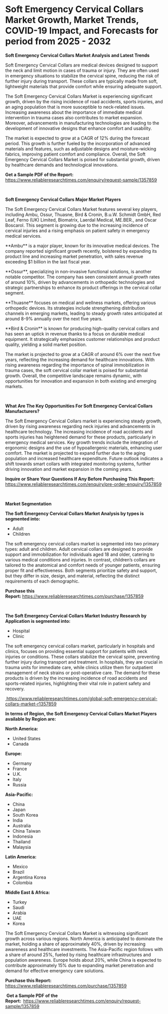 <p><h1>Soft Emergency Cervical Collars Market Growth, Market Trends, COVID-19 Impact, and Forecasts for period from 2025 - 2032</h1></p><p><strong>Soft Emergency Cervical Collars Market Analysis and Latest Trends</strong></p>
<p><p>Soft Emergency Cervical Collars are medical devices designed to support the neck and limit motion in cases of trauma or injury. They are often used in emergency situations to stabilize the cervical spine, reducing the risk of further injury during transport. These collars are typically made from soft, lightweight materials that provide comfort while ensuring adequate support.</p><p>The Soft Emergency Cervical Collars Market is experiencing significant growth, driven by the rising incidence of road accidents, sports injuries, and an aging population that is more susceptible to neck-related issues. Increasing awareness about the importance of immediate medical intervention in trauma cases also contributes to market expansion. Moreover, advancements in manufacturing technologies are leading to the development of innovative designs that enhance comfort and usability.</p><p>The market is expected to grow at a CAGR of 12% during the forecast period. This growth is further fueled by the incorporation of advanced materials and features, such as adjustable designs and moisture-wicking fabrics, improving patient comfort and compliance. Overall, the Soft Emergency Cervical Collars Market is poised for substantial growth, driven by healthcare demands and technological innovations.</p></p>
<p><strong>Get a Sample PDF of the Report:&nbsp;</strong> <a href="https://www.reliableresearchtimes.com/enquiry/request-sample/1357859?utm_campaign=3061&utm_medium=2&utm_source=Github&utm_content=ia&utm_term=14042025&utm_id=soft-emergency-cervical-collars">https://www.reliableresearchtimes.com/enquiry/request-sample/1357859</a></p>
<p>&nbsp;</p>
<p><strong>Soft Emergency Cervical Collars Major Market Players</strong></p>
<p><p>The Soft Emergency Cervical Collars Market features several key players, including Ambu, Ossur, Thuasne, Bird & Cronin, B.u.W. Schmidt GmbH, Red Leaf, Ferno (UK) Limited, Biomatrix, Laerdal Medical, ME.BER., and Oscar Boscarol. This segment is growing due to the increasing incidence of cervical injuries and a rising emphasis on patient safety in emergency medical services.</p><p>**Ambu** is a major player, known for its innovative medical devices. The company reported significant growth recently, bolstered by expanding its product line and increasing market penetration, with sales revenue exceeding $1 billion in the last fiscal year.</p><p>**Ossur**, specializing in non-invasive functional solutions, is another notable competitor. The company has seen consistent annual growth rates of around 10%, driven by advancements in orthopedic technologies and strategic partnerships to enhance its product offerings in the cervical collar segment. </p><p>**Thuasne** focuses on medical and wellness markets, offering various orthopedic devices. Its strategies include strengthening distribution channels in emerging markets, leading to steady growth rates anticipated at around 8-9% annually over the next five years.</p><p>**Bird & Cronin** is known for producing high-quality cervical collars and has seen an uptick in revenue thanks to a focus on durable medical equipment. It strategically emphasizes customer relationships and product quality, yielding a solid market position.</p><p>The market is projected to grow at a CAGR of around 6% over the next five years, reflecting the increasing demand for healthcare innovations. With rising awareness regarding the importance of spinal immobilization in trauma cases, the soft cervical collar market is poised for substantial growth. Overall, the competitive landscape remains dynamic, with opportunities for innovation and expansion in both existing and emerging markets.</p></p>
<p>&nbsp;</p>
<p><strong>What Are The Key Opportunities For Soft Emergency Cervical Collars Manufacturers?</strong></p>
<p><p>The Soft Emergency Cervical Collars market is experiencing steady growth, driven by rising awareness regarding neck injuries and advancements in healthcare technology. The increasing incidence of road accidents and sports injuries has heightened demand for these products, particularly in emergency medical services. Key growth trends include the integration of ergonomic designs and the use of hypoallergenic materials, enhancing user comfort. The market is projected to expand further due to the aging population and increased healthcare expenditure. Future outlook indicates a shift towards smart collars with integrated monitoring systems, further driving innovation and market expansion in the coming years.</p></p>
<p><strong>Inquire or Share Your Questions If Any Before Purchasing This Report:</strong> <a href="https://www.reliableresearchtimes.com/enquiry/pre-order-enquiry/1357859?utm_campaign=3061&utm_medium=2&utm_source=Github&utm_content=ia&utm_term=14042025&utm_id=soft-emergency-cervical-collars">https://www.reliableresearchtimes.com/enquiry/pre-order-enquiry/1357859</a></p>
<p>&nbsp;</p>
<p><strong>Market Segmentation</strong></p>
<p><strong>The Soft Emergency Cervical Collars Market Analysis by types is segmented into:</strong></p>
<p><ul><li>Adult</li><li>Children</li></ul></p>
<p><p>The soft emergency cervical collars market is segmented into two primary types: adult and children. Adult cervical collars are designed to provide support and immobilization for individuals aged 18 and older, catering to various medical conditions and injuries. In contrast, children’s collars are tailored to the anatomical and comfort needs of younger patients, ensuring proper fit and effectiveness. Both segments prioritize safety and support, but they differ in size, design, and material, reflecting the distinct requirements of each demographic.</p></p>
<p><strong>Purchase this Report:&nbsp;</strong><a href="https://www.reliableresearchtimes.com/purchase/1357859?utm_campaign=3061&utm_medium=2&utm_source=Github&utm_content=ia&utm_term=14042025&utm_id=soft-emergency-cervical-collars">https://www.reliableresearchtimes.com/purchase/1357859</a></p>
<p>&nbsp;</p>
<p><strong>The Soft Emergency Cervical Collars Market Industry Research by Application is segmented into:</strong></p>
<p><ul><li>Hospital</li><li>Clinic</li></ul></p>
<p><p>The soft emergency cervical collars market, particularly in hospitals and clinics, focuses on providing essential support for patients with neck injuries or conditions. These collars stabilize the cervical spine, preventing further injury during transport and treatment. In hospitals, they are crucial in trauma units for immediate care, while clinics utilize them for outpatient management of neck strains or post-operative care. The demand for these products is driven by the increasing incidence of road accidents and sports-related injuries, highlighting their vital role in patient safety and recovery.</p></p>
<p><a href="https://www.reliableresearchtimes.com/global-soft-emergency-cervical-collars-market-r1357859?utm_campaign=3061&utm_medium=2&utm_source=Github&utm_content=ia&utm_term=14042025&utm_id=soft-emergency-cervical-collars">&nbsp;https://www.reliableresearchtimes.com/global-soft-emergency-cervical-collars-market-r1357859</a></p>
<p><strong>In terms of Region, the Soft Emergency Cervical Collars Market Players available by Region are:</strong></p>
<p>
    <p> <strong> North America: </strong>
        <ul>
            <li>United States</li>
            <li>Canada</li>
        </ul>
        </p> 
    <p> <strong> Europe: </strong>
        <ul>
            <li>Germany</li>
            <li>France</li>
            <li>U.K.</li>
            <li>Italy</li>
            <li>Russia</li>
        </ul>
        </p> 
    <p> <strong> Asia-Pacific: </strong>
        <ul>
            <li>China</li>
            <li>Japan</li>
            <li>South Korea</li>
            <li>India</li>
            <li>Australia</li>
            <li>China Taiwan</li>
            <li>Indonesia</li>
            <li>Thailand</li>
            <li>Malaysia</li>
        </ul>
        </p> 
    <p> <strong> Latin America: </strong>
        <ul>
            <li>Mexico</li>
            <li>Brazil</li>
            <li>Argentina Korea</li>
            <li>Colombia</li>
        </ul>
        </p> 
    <p> <strong> Middle East & Africa: </strong>
        <ul>
            <li>Turkey</li>
            <li>Saudi</li>
            <li>Arabia</li>
            <li>UAE</li>
            <li>Korea</li>
        </ul>
    </p>
    </p>
<p><p>The Soft Emergency Cervical Collars Market is witnessing significant growth across various regions. North America is anticipated to dominate the market, holding a share of approximately 40%, driven by increasing awareness and healthcare investments. The Asia-Pacific region follows with a share of around 25%, fueled by rising healthcare infrastructures and population awareness. Europe holds about 20%, while China is expected to contribute approximately 15% due to expanding market penetration and demand for effective emergency care solutions.</p></p>
<p><strong>Purchase this Report: </strong><a href="https://www.reliableresearchtimes.com/purchase/1357859?utm_campaign=3061&utm_medium=2&utm_source=Github&utm_content=ia&utm_term=14042025&utm_id=soft-emergency-cervical-collars">https://www.reliableresearchtimes.com/purchase/1357859</a></p>
<p>&nbsp;<strong>Get a Sample PDF of the Report:&nbsp;&nbsp;</strong><a href="https://www.reliableresearchtimes.com/enquiry/request-sample/1357859?utm_campaign=3061&utm_medium=2&utm_source=Github&utm_content=ia&utm_term=14042025&utm_id=soft-emergency-cervical-collars">https://www.reliableresearchtimes.com/enquiry/request-sample/1357859</a></p>
<p><strong></strong></p>
<p><p></p><p></p><p></p></p>